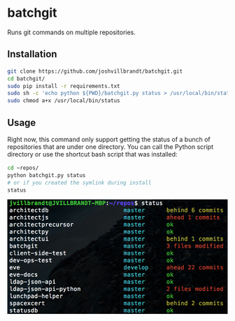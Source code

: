 # batchgit

Runs git commands on multiple repositories.

## Installation

```bash
git clone https://github.com/joshvillbrandt/batchgit.git
cd batchgit/
sudo pip install -r requirements.txt
sudo sh -c 'echo python ${PWD}/batchgit.py status > /usr/local/bin/status'
sudo chmod a+x /usr/local/bin/status
```

## Usage

Right now, this command only support getting the status of a bunch of repositories that are under one directory. You can call the Python script directory or use the shortcut bash script that was installed:

```bash
cd ~repos/
python batchgit.py status
# or if you created the symlink during install
status
```

![Screenshot](screenshot.png)
